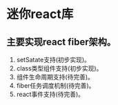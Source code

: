 # 迷你react库

## 主要实现react fiber架构。

1. setSatate支持(初步实现)。
2. class类型组件支持(初步实现)。
3. 组件生命周期支持(待完善)。
4. fiber任务调度机制(待完善)。
5. react事件支持(待完善)。

